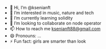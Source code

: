 - 👋 Hi, I’m @ksenianft
- 👀 I’m interested in music, nature and tech
- 🌱 I’m currently learning solidity
- 💞️ I’m looking to collaborate on node operator
- 📫 How to reach me ksenianft88@gmail.com
- 😄 Pronouns: ...
- ⚡ Fun fact: girls are smarter than look

<!---
ksenianft/ksenianft is a ✨ special ✨ repository because its `README.md` (this file) appears on your GitHub profile.
You can click the Preview link to take a look at your changes.
--->
